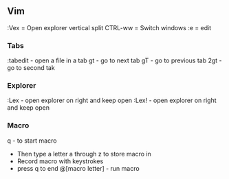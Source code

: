 ## Vim

:Vex = Open explorer vertical split 
CTRL-ww = Switch windows
:e = edit


### Tabs
:tabedit - open a file in a tab
gt - go to next tab
gT - go to previous tab
2gt - go to second tak


### Explorer
:Lex - open explorer on right and keep open
:Lex! - open explorer on right and keep open

### Macro
q - to start macro
- Then type a letter a through z to store macro in
- Record macro with keystrokes
- press q to end
@[macro letter] - run macro
